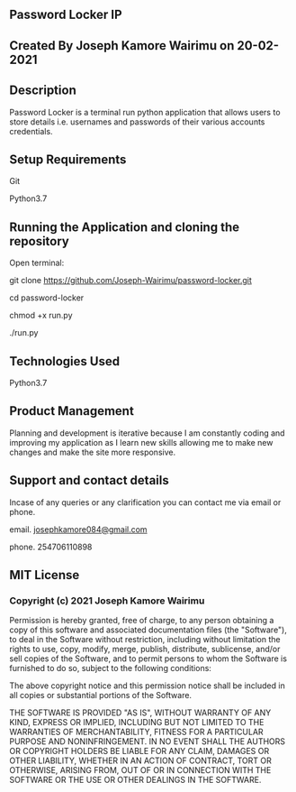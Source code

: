 ## Password Locker IP

## Created By Joseph Kamore Wairimu on 20-02-2021

## Description
Password Locker is a terminal run python application that allows users to store details i.e. usernames and passwords of their various accounts credentials.

## Setup Requirements
Git

Python3.7

## Running the Application and cloning the repository
Open terminal:

git clone https://github.com/Joseph-Wairimu/password-locker.git

cd password-locker

chmod +x run.py

./run.py

## Technologies Used
Python3.7

## Product Management
Planning and development is iterative because I am constantly coding and improving my application as I learn new skills allowing me to make new changes and make the site more responsive.


## Support and contact details
Incase of any queries or any clarification you can contact me via email or phone.

email. josephkamore084@gmail.com

phone. 254706110898

## MIT License
### Copyright (c) 2021 Joseph Kamore Wairimu
Permission is hereby granted, free of charge, to any person obtaining a copy of this software and associated documentation files (the "Software"), to deal in the Software without restriction, including without limitation the rights to use, copy, modify, merge, publish, distribute, sublicense, and/or sell copies of the Software, and to permit persons to whom the Software is furnished to do so, subject to the following conditions:

The above copyright notice and this permission notice shall be included in all copies or substantial portions of the Software.

THE SOFTWARE IS PROVIDED "AS IS", WITHOUT WARRANTY OF ANY KIND, EXPRESS OR IMPLIED, INCLUDING BUT NOT LIMITED TO THE WARRANTIES OF MERCHANTABILITY, FITNESS FOR A PARTICULAR PURPOSE AND NONINFRINGEMENT. IN NO EVENT SHALL THE AUTHORS OR COPYRIGHT HOLDERS BE LIABLE FOR ANY CLAIM, DAMAGES OR OTHER LIABILITY, WHETHER IN AN ACTION OF CONTRACT, TORT OR OTHERWISE, ARISING FROM, OUT OF OR IN CONNECTION WITH THE SOFTWARE OR THE USE OR OTHER DEALINGS IN THE SOFTWARE.
